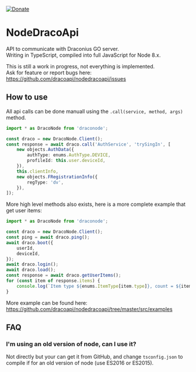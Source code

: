 [![Donate](https://img.shields.io/badge/Donate-PayPal-green.svg)](https://www.paypal.me/niicodev)

# NodeDracoApi

API to communicate with Draconius GO server.  
Writing in TypeScript, compiled into full JavaScript for Node 8.x.

This is still a work in progress, not everything is implemented.  
Ask for feature or report bugs here: https://github.com/dracoapi/nodedracoapi/issues 

## How to use

All api calls can be done manuall using the `.call(service, method, args)` method.

```typescript
import * as DracoNode from 'draconode';

const draco = new DracoNode.Client();
const response = await draco.call('AuthService', 'trySingIn', [
    new objects.AuthData({
        authType: enums.AuthType.DEVICE,
        profileId: this.user.deviceId,
    }),
    this.clientInfo,
    new objects.FRegistrationInfo({
        regType: 'dv',
    }),
]);
```

More high level methods also exists, here is a more complete example that get user items:

```typescript
import * as DracoNode from 'draconode';

const draco = new DracoNode.Client();
const ping = await draco.ping();
await draco.boot({
    userId,
    deviceId,
});
await draco.login();
await draco.load();
const response = await draco.getUserItems();
for (const item of response.items) {
    console.log(`Item type ${enums.ItemType[item.type]}, count = ${item.count}`);
}
```

More example can be found here: https://github.com/dracoapi/nodedracoapi/tree/master/src/examples 

## FAQ

### I'm using an old version of node, can I use it?

Not directly but your can get it from GitHub, and change `tsconfig.json` to compile if for an old version of node (use ES2016 or ES2015).

